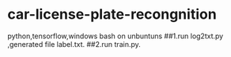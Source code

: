 # car-license-plate-recongnition
python,tensorflow,windows bash on unbuntuns
##1.run log2txt.py ,generated file label.txt.
##2.run train.py.
